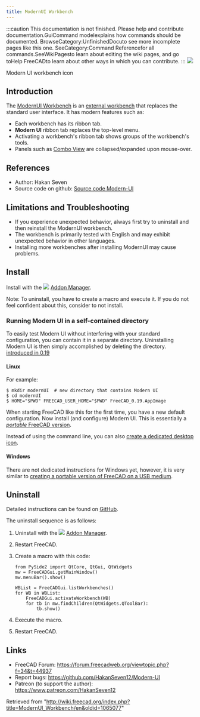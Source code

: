 ```yaml
---
title: ModernUI Workbench
---
```


:::caution
This documentation is not finished. Please help and contribute documentation.GuiCommand modelexplains how commands should be documented. BrowseCategory:UnfinishedDocuto see more incomplete pages like this one. SeeCategory:Command Referencefor all commands.SeeWikiPagesto learn about editing the wiki pages, and go toHelp FreeCADto learn about other ways in which you can contribute.
:::
![](/images/ModernUI_workbench_icon.svg)

Modern UI workbench icon

## Introduction

The [ModernUI Workbench](/ModernUI_Workbench "ModernUI Workbench") is an [external workbench](/External_workbenches "External workbenches") that replaces the standard user interface. It has modern features such as:

- Each workbench has its ribbon tab.
- **Modern UI** ribbon tab replaces the top-level menu.
- Activating a workbench's ribbon tab shows groups of the workbench's tools.
- Panels such as [Combo View](/Combo_view "Combo view") are collapsed/expanded upon mouse-over.

## References

- Author: Hakan Seven
- Source code on github: [Source code Modern-UI](https://github.com/HakanSeven12/Modern-UI)

## Limitations and Troubleshooting

- If you experience unexpected behavior, always first try to uninstall and then reinstall the ModernUI workbench.
- The workbench is primarily tested with English and may exhibit unexpected behavior in other languages.
- Installing more workbenches after installing ModernUI may cause problems.

## Install

Install with the ![](/images/Std_AddonMgr.svg) [Addon Manager](/Std_AddonMgr "Std AddonMgr").

Note: To uninstall, you have to create a macro and execute it. If you do not feel confident about this, consider to not install.

### Running Modern UI in a self-contained directory

To easily test Modern UI without interfering with your standard configuration, you can contain it in a separate directory. Uninstalling Modern UI is then simply accomplished by deleting the directory. [introduced in 0.19](/Release_notes_0.19 "Release notes 0.19")

#### Linux

For example:

```
$ mkdir modernUI  # new directory that contains Modern UI
$ cd modernUI
$ HOME="$PWD" FREECAD_USER_HOME="$PWD" FreeCAD_0.19.AppImage

```

When starting FreeCAD like this for the first time, you have a new default configuration. Now install (and configure) Modern UI. This is essentially a [_portable_ FreeCAD version](/Download#Notes_for_GNU.2FLinux_users "Download").

Instead of using the command line, you can also [create a dedicated desktop icon](/Start_up_and_Configuration#Starting_FreeCAD_from_the_desktop "Start up and Configuration").

#### Windows

There are not dedicated instructions for Windows yet, however, it is very similar to [creating a portable version of FreeCAD on a USB medium](/Start_up_and_Configuration#Starting_FreeCAD_from_a_portable_USB_medium "Start up and Configuration").

## Uninstall

Detailed instructions can be found on [GitHub](https://github.com/HakanSeven12/Modern-UI#uninstallation).

The uninstall sequence is as follows:

1. Uninstall with the ![](/images/AddonManager.svg) [Addon Manager](/Std_AddonMgr "Std AddonMgr").
2. Restart FreeCAD.
3. Create a macro with this code:

   ```
   from PySide2 import QtCore, QtGui, QtWidgets
   mw = FreeCADGui.getMainWindow()
   mw.menuBar().show()

   WBList = FreeCADGui.listWorkbenches()
   for WB in WBList:
       FreeCADGui.activateWorkbench(WB)
       for tb in mw.findChildren(QtWidgets.QToolBar):
           tb.show()

   ```

4. Execute the macro.
5. Restart FreeCAD.

## Links

- FreeCAD Forum: <https://forum.freecadweb.org/viewtopic.php?f=34&t=44937>
- Report bugs: <https://github.com/HakanSeven12/Modern-UI>
- Patreon (to support the author): <https://www.patreon.com/HakanSeven12>

Retrieved from "<http://wiki.freecad.org/index.php?title=ModernUI_Workbench/en&oldid=1065077>"
